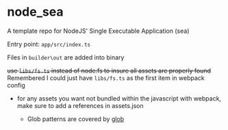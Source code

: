 # node_sea

A template repo for NodeJS' Single Executable Application (sea)

Entry point: ``app/src/index.ts``

Files in ``builder\out`` are added into binary

~~use ``libs/fs.ts`` instead of node:fs to insure all assets are properly found~~ Remembered I could just have ``libs/fs.ts`` as the first item in webpack config

- for any assets you want not bundled within the javascript with webpack, make sure to add a references in assets.json

  - Glob patterns are covered by [glob](https://www.npmjs.com/package/glob)
